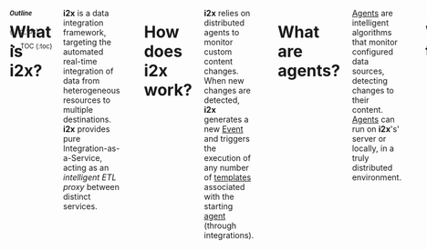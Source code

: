 <aside class="large-4 columns" markdown="1" style="position:fixed;font-size:80%;">

##### Outline
{:.no_toc}

* TOC
{:toc}

</aside>

<!-- [TOC] for Python markdown parser -->

 <div class="large-8 columns" role="content"  markdown="1">

# What is i2x?

**i2x** is a data integration framework, targeting the automated real-time integration of data from heterogeneous resources to multiple destinations. **i2x** provides pure Integration-as-a-Service, acting as an _intelligent ETL proxy_ between distinct services.

<hr>

# How does i2x work?

**i2x** relies on distributed agents to monitor custom content changes. When new changes are detected, **i2x** generates a new [Event][] and triggers the execution of any number of [templates][] associated with the starting [agent][] (through integrations).

<hr>

# What are agents?

[Agents][] are intelligent algorithms that monitor configured data sources, detecting changes to their content. [Agents][] can run on **i2x**'s' server or locally, in a truly distributed environment.

<hr>

# What are templates?

[Templates][] are used to define what to do data with the data points gathered by the [agents][]. This can go from updating a file in your Dropbox account to sending custom emails.

<hr>

# What are integrations?

Putting it simply, [Integrations][] connect [agents][] with [templates][]. Hence, [integrations][] are the logical bridge between the distributed monitored [sources][] and the actions triggered by content changes.
<hr>

</div>

[agent]:        /docs/#agents
[agents]:       /docs/#agents
[event]:        /docs/#events
[templates]:    /docs/#templates
[template]:     /docs/#templates
[integrations]: /docs/#integrations
[integration]:  /docs/#integrations
[sources]:      /docs/#sources